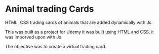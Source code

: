 # Animal trading Cards
HTML, CSS trading cards of animals that are added dynamically with Js.

This was built as a project for Udemy
it was built using HTML and CSS. it was imporved upon with Js.

The objective was to create a virtual trading card.

